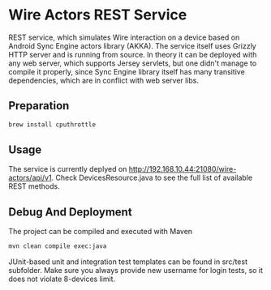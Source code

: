 Wire Actors REST Service
====================

REST service, which simulates Wire interaction on a device based on Android Sync Engine actors library (AKKA). The service itself uses
Grizzly HTTP server and is running from source. In theory it can be deployed with any web server, which supports Jersey servlets,
but one didn't manage to compile it properly, since Sync Engine library itself has many transitive dependencies,
which are in conflict with web server libs.

Preparation
-----------

```bash
brew install cputhrottle
```

Usage
-----

The service is currently deplyed on http://192.168.10.44:21080/wire-actors/api/v1. Check DevicesResource.java to see the full list of
available REST methods.

Debug And Deployment
-----

The project can be compiled and executed with Maven
 
 ```bash
 mvn clean compile exec:java 
 ```
 
 JUnit-based unit and integration test templates can be found in src/test subfolder. Make sure you always provide new 
 username for login tests, so it does not violate 8-devices limit. 